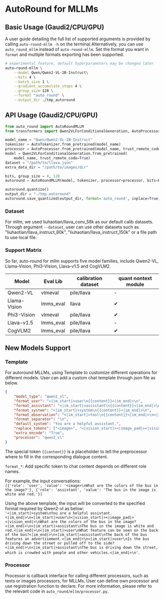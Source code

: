 # AutoRound for MLLMs
## Basic Usage (Gaudi2/CPU/GPU)
A user guide detailing the full list of supported arguments is provided by calling ```auto-round-mllm -h``` on the terminal.Alternatively, you can use ```auto_round_mllm``` instead of ```auto-round-mllm```. Set the format you want in `format` and
multiple formats exporting has been supported.

```bash
# experimental feature, default hyperparameters may be changed later
auto—round-mllm \
    --model Qwen/Qwen2-VL-2B-Instruct\
    --bits 4 \
    --batch_size 1 \
    --gradient_accumulate_steps 4 \
    --group_size 128 \
    --format "auto_round" \
    --output_dir ./tmp_autoround
```
## API Usage (Gaudi2/CPU/GPU)
```python
from auto_round import AutoRoundMLLM
from transformers import Qwen2VLForConditionalGeneration, AutoProcessor, AutoTokenizer

model_name = "Qwen/Qwen2-VL-2B-Instruct"
tokenizer = AutoTokenizer.from_pretrained(model_name)
processor = AutoProcessor.from_pretrained(model_name, trust_remote_code=trust_remote_code)
model = Qwen2VLForConditionalGeneration.from_pretrained(
    model_name, trust_remote_code=True) 
dataset = "/path/to/llava.json"
extra_data_dir = "/path/to/images/dir" 

bits, group_size = 4, 128
autoround = AutoRoundMLLM(model, tokenizer, processor=processor, bits=bits, group_size=group_size, dataset=dataset, extra_data_dir=extra_data_dir)

autoround.quantize()
output_dir = "./tmp_autoround"
autoround.save_quantized(output_dir, format='auto_round', inplace=True)
```

### Dataset
For mllm, we used liuhaotian/llava_conv_58k as our default calib datasets. Through argument ```--dataset```, user can use other datasets such as "liuhaotian/llava_instruct_80k", "liuhaotian/llava_instruct_150k" or a file path to use local file.

### Support Matrix
So far, auto-round for mllm supports five model families, include Qwen2-VL, Llama-Vision, Phi3-Vision, Llava-v1.5 and CogVLM2.

|Model          |Eval Lib   |calibration dataset|quant nontext module|
|---------------|-----------|-------------------|--------------------|
|Qwen2-VL       |vlmeval    |pile/llava         |-                   |
|Llama-Vision   |lmms_eval  |llava              |✔                   |
|Phi3-Vision    |vlmeval    |pile/llava         |✔                   |
|Llava-v1.5     |lmms_eval  |pile/llava         |-                   |
|CogVLM2        |lmms_eval  |pile/llava         |✔                   |

## New Models Support
### Template
For autoround MLLMs, using Template to customize different operations for different models. User can add a custom chat template through json file as below.
```json
{
    "model_type": "qwen2_vl",
    "format_user": "<|im_start|>user\n{{content}}<|im_end|>\n",
    "format_assistant": "<|im_start|>assistant\n{{content}}<|im_end|>\n",
    "format_system": "<|im_start|>system\n{{content}}<|im_end|>\n",
    "format_observation": "<|im_start|>tool\n{{content}}<|im_end|>\n<|im_start|>assistant\n",
    "format_separator": "\n",
    "default_system": "You are a helpful assistant.",
    "replace_tokens": ["<image>", "<|vision_start|><|image_pad|><|vision_end|>"],
    "extra_encode": "True",
    "processor": "qwen2_vl" 
}
```
The special token ```{{content}}``` is a placeholder to tell the preprocessor where to fill in the corresponding dialogue content.

```format_*```: Add specific token to chat content depends on different role names.

For example, the input conversations:<br>
 ```[{'role': 'user', 'value': '<image>\nWhat are the colors of the bus in the image?'}, {'role': 'assistant', 'value': 'The bus in the image is white and red.'}]```

Using the above template, the input will be converted to the specified format required by Qwen2-vl as below: <br>
 ```'<|im_start|>system\nYou are a helpful assistant.<|im_end|>\n<|im_start|>user\n<|vision_start|><|image_pad|><|vision_end|>\nWhat are the colors of the bus in the image?<|im_end|>\n<|im_start|>assistant\nThe bus in the image is white and red.<|im_end|>\n<|im_start|>user\nWhat feature can be seen on the back of the bus?<|im_end|>\n<|im_start|>assistant\nThe back of the bus features an advertisement.<|im_end|>\n<|im_start|>user\nIs the bus driving down the street or pulled off to the side?<|im_end|>\n<|im_start|>assistant\nThe bus is driving down the street, which is crowded with people and other vehicles.<|im_end|>\n'```.

### Processor
Processor is callback interface for calling different processors, such as texts or images processors, for MLLMs. User can define own processor and use registration function to declare. For more information, please refer to the relevant code in ```auto_round/mllm/processor.py```.